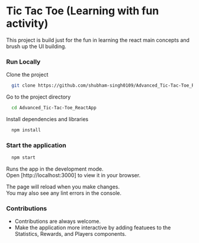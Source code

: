# Tic Tac Toe (Learning with fun activity)

This project is build just for the fun in learning the react main concepts and brush up the UI building.

### Run Locally

Clone the project

```bash
  git clone https://github.com/shubham-singh0109/Advanced_Tic-Tac-Toe_ReactApp.git
```

Go to the project directory

```bash
  cd Advanced_Tic-Tac-Toe_ReactApp
```

Install dependencies and libraries

```bash
  npm install
```

### Start the application

```bash
  npm start
```

Runs the app in the development mode.\
Open [http://localhost:3000] to view it in your browser.

The page will reload when you make changes.\
You may also see any lint errors in the console.


### Contributions
- Contributions are always welcome.
- Make the application more interactive by adding featuees to the Statistics, Rewards, and Players components.

